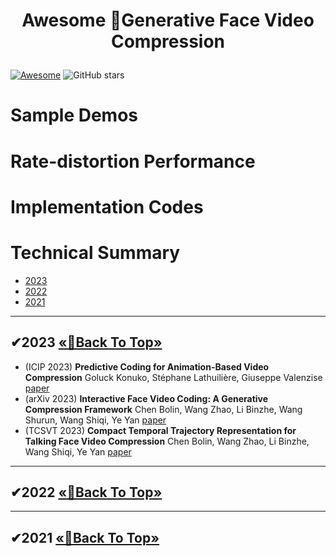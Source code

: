 # <p align=center> Awesome 🎉Generative Face Video Compression </p>
<!--# <p align=center>`# Awesome 🎉Generative Face Video Compression🎉`</p>-->


[![Awesome](https://cdn.rawgit.com/sindresorhus/awesome/d7305f38d29fed78fa85652e3a63e154dd8e8829/media/badge.svg)](https://github.com/sindresorhus/awesome)  ![GitHub stars](https://github.com/Berlin0610/Awesome-Generative-Face-Video-Compression.svg?color=red) 

# Sample Demos

# Rate-distortion Performance

# Implementation Codes


# Technical Summary
- [2023](#2023)
- [2022](#2022)
- [2021](#2021)

---

## <span id="2023">✔2023 </span> [       «🎯Back To Top»       ](#)

- (ICIP 2023) **Predictive Coding for Animation-Based Video Compression** Goluck Konuko, Stéphane Lathuilière, Giuseppe Valenzise [paper](https://ieeexplore.ieee.org/stamp/stamp.jsp?arnumber=10222205)
- (arXiv 2023) **Interactive Face Video Coding: A Generative Compression Framework** Chen Bolin, Wang Zhao, Li Binzhe, Wang Shurun, Wang Shiqi, Ye Yan [paper](https://arxiv.org/pdf/2302.09919.pdf)
- (TCSVT 2023) **Compact Temporal Trajectory Representation for Talking Face Video Compression** Chen Bolin, Wang Zhao, Li Binzhe, Wang Shiqi, Ye Yan [paper](https://ieeexplore.ieee.org/stamp/stamp.jsp?tp=&arnumber=10109861)


---

## <span id="2022">✔2022 </span> [       «🎯Back To Top»       ](#)



---

## <span id="2021">✔2021 </span> [       «🎯Back To Top»       ](#)
